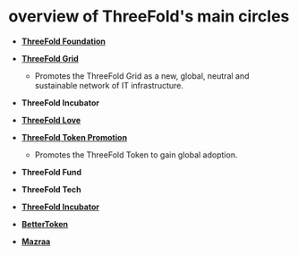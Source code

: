 # overview of ThreeFold's main circles

  - [**ThreeFold Foundation**](https://github.com/threefoldfoundation/info_foundation/blob/master/docs/circles/ThreeFold_Foundation.md)
  
  - [**ThreeFold Grid**](https://github.com/threefoldfoundation/info_foundation/blob/master/docs/circles/ThreeFold_Grid.md)
    - Promotes the ThreeFold Grid as a new, global, neutral and sustainable network of IT infrastructure.
  
  - **ThreeFold Incubator**
  
  - [**ThreeFold Love**](https://github.com/threefoldfoundation/info_foundation/blob/master/docs/circles/ThreeFold_Love.md)
  
  - [**ThreeFold Token Promotion**](https://github.com/threefoldfoundation/info_foundation/blob/master/docs/circles/ThreeFold_Token_Promotion.md)
    - Promotes the ThreeFold Token to gain global adoption.
    
  - **ThreeFold Fund**
  
  - **ThreeFold Tech**
  
  - [**ThreeFold Incubator**](https://github.com/threefoldfoundation/info_foundation/blob/master/docs/circles/ThreeFold_Incubator.md)
  
  - [**BetterToken**](https://github.com/threefoldfoundation/info_foundation/blob/master/docs/circles/BetterToken.md)
  
  - [**Mazraa**](https://github.com/threefoldfoundation/info_foundation/blob/master/docs/circles/Mazraa.md)
